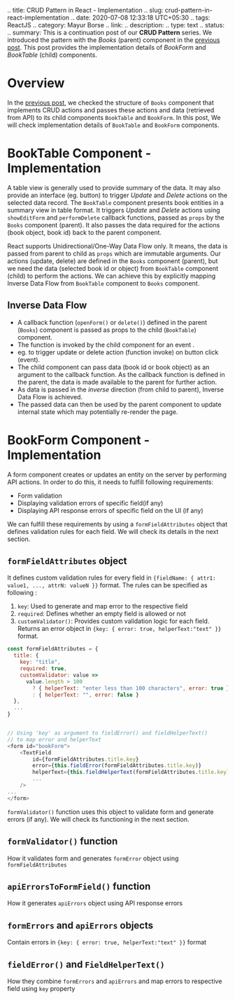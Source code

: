 .. title: CRUD Pattern in React - Implementation
.. slug: crud-pattern-in-react-implementation
.. date: 2020-07-08 12:33:18 UTC+05:30
.. tags: ReactJS
.. category: Mayur Borse
.. link:
.. description:
.. type: text
.. status:
.. summary: This is a continuation post of our <strong>CRUD Pattern</strong> series. We introduced the pattern with the <em>Books</em> (parent) component in the <a href="/blog/crud-pattern-in-react-introduction">previous post</a>. This post provides the implementation details of <em>BookForm</em> and <em>BookTable</em> (child) components.

# Overview

In the <a href="/blog/crud-pattern-in-react-introduction">previous post</a>, we checked the structure of `Books` component that implements CRUD actions and passes these actions and data (retrieved from API) to its child components `BookTable` and `BookForm`. In this post, We will check implementation details of `BookTable` and `BookForm` components.

# BookTable Component - Implementation

A table view is generally used to provide summary of the data. It may also provide an interface (eg. button) to trigger _Update_ and _Delete_ actions on the selected data record. The `BookTable` component presents book entities in a summary view in table format. It triggers _Update_ and _Delete_ actions using `showEditForm` and `performDelete` callback functions, passed as `props` by the `Books` component (parent). It also passes the data required for the actions (book object, book id) back to the parent component.

React supports Unidirectional/One-Way Data Flow only. It means, the data is passed from parent to child as `props` which are immutable arguments. Our actions (update, delete) are defined in the `Books` component (parent), but we need the data (selected book id or object) from `BookTable` component (child) to perform the actions. We can achieve this by explicitly mapping Inverse Data Flow from `BookTable` component to `Books` component.

## Inverse Data Flow

- A callback function (`openForm()` or `delete()`) defined in the parent (`Books`) component is passed as props to the child (`BookTable`) component.
- The function is invoked by the child component for an event .
- eg. to trigger update or delete action (function invoke) on button click (event).
- The child component can pass data (book id or book object) as an argument to the callback function. As the callback function is defined in the parent, the data is made available to the parent for further action.
- As data is passed in the _inverse_ direction (from child to parent), Inverse Data Flow is achieved.
- The passed data can then be used by the parent component to update internal state which may potentially re-render the page.

# BookForm Component - Implementation

A form component creates or updates an entity on the server by performing API actions. In order to do this, it needs to fulfill following requirements:

- Form validation
- Displaying validation errors of specific field(if any)
- Displaying API response errors of specific field on the UI (if any)

We can fulfill these requirements by using a `formFieldAttributes` object that defines validation rules for each field. We will check its details in the next section.

## `formFieldAttributes` object

It defines custom validation rules for every field in `{fieldName: { attr1: value1, ..., attrN: valueN }}` format. The rules can be specified as following :

1. `key`: Used to generate and map error to the respective field
2. `required`: Defines whether an empty field is allowed or not
3. `customValidator()`: Provides custom validation logic for each field. Returns an error object in `{key: { error: true, helperText:"text" }}` format.


```javascript
const formFieldAttributes = {
  title: {
    key: "title",
    required: true,
    customValidator: value =>
      value.length > 100
        ? { helperText: "enter less than 100 characters", error: true }
        : { helperText: "", error: false }
  },
  ...
}


// Using 'key' as argument to fieldError() and fieldHelperText()
// to map error and helperText
<form id="bookForm">
    <TextField
        id={formFieldAttributes.title.key}
        error={this.fieldError(formFieldAttributes.title.key)}
        helperText={this.fieldHelperText(formFieldAttributes.title.key)}
        ...
    />
...
</form>

```

`formValidator()` function uses this object to validate form and generate errors (if any). We will check its functioning in the next section.


## `formValidator()` function
How it validates form and generates `formError` object using `formFieldAttributes`

## `apiErrorsToFormField()` function
How it generates `apiErrors` object using API response errors

## `formErrors` and `apiErrors` objects
Contain errors in `{key: { error: true, helperText:"text" }}` format


## `fieldError()` and `FieldHelperText()`
How they combine `formErrors` and `apiErrors` and map errors to respective field using `key` property